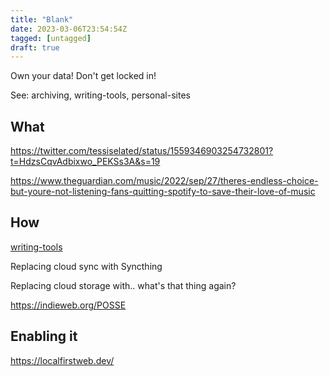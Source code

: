 ```yaml
---
title: "Blank"
date: 2023-03-06T23:54:54Z
tagged: [untagged]
draft: true
---
```


Own your data! Don't get locked in!

See: archiving, writing-tools, personal-sites 

## What

https://twitter.com/tessiselated/status/1559346903254732801?t=HdzsCqvAdbixwo_PEKSs3A&s=19

https://www.theguardian.com/music/2022/sep/27/theres-endless-choice-but-youre-not-listening-fans-quitting-spotify-to-save-their-love-of-music

## How

[writing-tools](writing-tools.md)

Replacing cloud sync with Syncthing

Replacing cloud storage with.. what's that thing again?

https://indieweb.org/POSSE

## Enabling it

https://localfirstweb.dev/